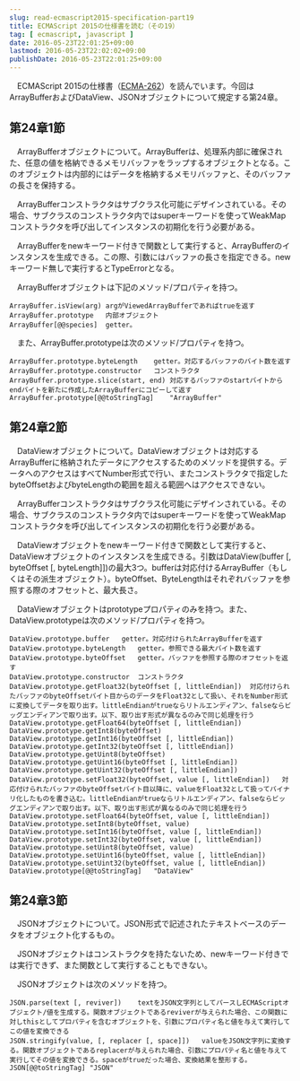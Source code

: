 ```yaml
---
slug: read-ecmascript2015-specification-part19
title: ECMAScript 2015の仕様書を読む（その19）
tag: [ ecmascript, javascript ]
date: 2016-05-23T22:01:25+09:00
lastmod: 2016-05-23T22:02:02+09:00
publishDate: 2016-05-23T22:01:25+09:00
---
```


　ECMAScript 2015の仕様書（[ECMA-262](http://www.ecma-international.org/publications/standards/Ecma-262.html)）を読んでいます。今回はArrayBufferおよびDataView、JSONオブジェクトについて規定する第24章。

## 第24章1節


　ArrayBufferオブジェクトについて。ArrayBufferは、処理系内部に確保された、任意の値を格納できるメモリバッファをラップするオブジェクトとなる。このオブジェクトは内部的にはデータを格納するメモリバッファと、そのバッファの長さを保持する。

　ArrayBufferコンストラクタはサブクラス化可能にデザインされている。その場合、サブクラスのコンストラクタ内ではsuperキーワードを使ってWeakMapコンストラクタを呼び出してインスタンスの初期化を行う必要がある。

　ArrayBufferをnewキーワード付きで関数として実行すると、ArrayBufferのインスタンスを生成できる。この際、引数にはバッファの長さを指定できる。newキーワード無しで実行するとTypeErrorとなる。

　ArrayBufferオブジェクトは下記のメソッド/プロパティを持つ。

```
ArrayBuffer.isView(arg)	argがViewedArrayBufferであればtrueを返す
ArrayBuffer.prototype	内部オブジェクト
ArrayBuffer[@@species]	getter。
```

　また、ArrayBuffer.prototypeは次のメソッド/プロパティを持つ。

```
ArrayBuffer.prototype.byteLength	getter。対応するバッファのバイト数を返す
ArrayBuffer.prototype.constructor	コンストラクタ
ArrayBuffer.prototype.slice(start, end)	対応するバッファのstartバイトからendバイトを新たに作成したArrayBufferにコピーして返す
ArrayBuffer.prototype[@@toStringTag]	"ArrayBuffer"
```

## 第24章2節


　DataViewオブジェクトについて。DataViewオブジェクトは対応するArrayBufferに格納されたデータにアクセスするためのメソッドを提供する。データへのアクセスはすべてNumber形式で行い、またコンストラクタで指定したbyteOffsetおよびbyteLengthの範囲を超える範囲へはアクセスできない。　

　ArrayBufferコンストラクタはサブクラス化可能にデザインされている。その場合、サブクラスのコンストラクタ内ではsuperキーワードを使ってWeakMapコンストラクタを呼び出してインスタンスの初期化を行う必要がある。

　DataViewオブジェクトをnewキーワード付きで関数として実行すると、DataViewオブジェクトのインスタンスを生成できる。引数はDataView(buffer [, byteOffset [, byteLength]])の最大3つ。bufferは対応付けるArrayBuffer（もしくはその派生オブジェクト）。byteOffset、ByteLengthはそれぞれバッファを参照する際のオフセットと、最大長さ。

　DataViewオブジェクトはprototypeプロパティのみを持つ。また、DataView.prototypeは次のメソッド/プロパティを持つ。

```
DataView.prototype.buffer	getter。対応付けられたArrayBufferを返す
DataView.prototype.byteLength	getter。参照できる最大バイト数を返す
DataView.prototype.byteOffset	getter。バッファを参照する際のオフセットを返す
DataView.prototype.constructor	コンストラクタ
DataView.prototype.getFloat32(byteOffset [, littleEndian])	対応付けられたバッファのbyteOffsetバイト目からのデータをFloat32として扱い、それをNumber形式に変換してデータを取り出す。littleEndianがtrueならリトルエンディアン、falseならビッグエンディアンで取り出す。以下、取り出す形式が異なるのみで同じ処理を行う
DataView.prototype.getFloat64(byteOffset [, littleEndian])	
DataView.prototype.getInt8(byteOffset)	
DataView.prototype.getInt16(byteOffset [, littleEndian])	
DataView.prototype.getInt32(byteOffset [, littleEndian])	
DataView.prototype.getUint8(byteOffset)	
DataView.prototype.getUint16(byteOffset [, littleEndian])	
DataView.prototype.getUint32(byteOffset [, littleEndian])	
DataView.prototype.setFloat32(byteOffset, value [, littleEndian])	対応付けられたバッファのbyteOffsetバイト目以降に、valueをFloat32として扱ってバイナリ化したものを書き込む。littleEndianがtrueならリトルエンディアン、falseならビッグエンディアンで取り出す。以下、取り出す形式が異なるのみで同じ処理を行う
DataView.prototype.setFloat64(byteOffset, value [, littleEndian])	
DataView.prototype.setInt8(byteOffset, value)	
DataView.prototype.setInt16(byteOffset, value [, littleEndian])	
DataView.prototype.setInt32(byteOffset, value [, littleEndian])	
DataView.prototype.setUint8(byteOffset, value)	
DataView.prototype.setUint16(byteOffset, value [, littleEndian])	
DataView.prototype.setUint32(byteOffset, value [, littleEndian])	
DataView.prototype[@@toStringTag]	"DataView"
```

## 第24章3節


　JSONオブジェクトについて。JSON形式で記述されたテキストベースのデータをオブジェクト化するもの。

　JSONオブジェクトはコンストラクタを持たないため、newキーワード付きでは実行できず、また関数として実行することもできない。

　JSONオブジェクトは次のメソッドを持つ。

```
JSON.parse(text [, reviver])	textをJSON文字列としてパースしECMAScriptオブジェクト/値を生成する。関数オブジェクトであるreviverが与えられた場合、この関数に対しthisとしてプロパティを含むオブジェクトを、引数にプロパティ名と値を与えて実行してこの値を変換できる
JSON.stringify(value, [, replacer [, space]])	valueをJSON文字列に変換する。関数オブジェクトであるreplacerが与えられた場合、引数にプロパティ名と値を与えて実行してその値を変換できる。spaceがtrueだった場合、変換結果を整形する。
JSON[@@toStringTag]	"JSON"
```

